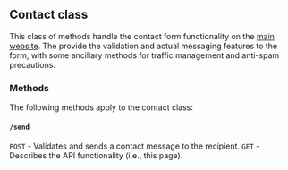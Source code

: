 ## Contact class
This class of methods handle the contact form functionality on the [main website](https://kashis.com.au). The provide the validation and actual messaging features to the form, with some ancillary methods for traffic management and anti-spam precautions.

### Methods
The following methods apply to the contact class:

#### `/send`
`POST` - Validates and sends a contact message to the recipient.
`GET` - Describes the API functionality (i.e., this page).